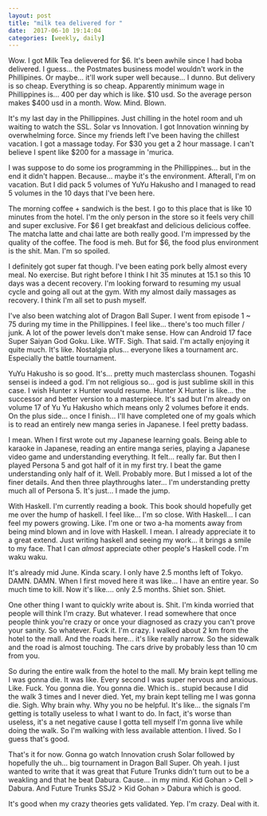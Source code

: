 ```yaml
---
layout: post
title: "milk tea delivered for "
date:  2017-06-10 19:14:04
categories: [weekly, daily]
---
```

Wow. I got Milk Tea delievered for $6. It's been awhile since I had boba delivered. I guess... the Postmates business model wouldn't work in the Phillipines. Or maybe... it'll work super well because... I dunno. But delivery is so cheap. Everything is so cheap. Apparently minimum wage in Phillippines is... 400 per day which is like. $10 usd. So the average person makes $400 usd in a month. Wow. Mind. Blown.

It's my last day in the Phillippines. Just chilling in the hotel room and uh waiting to watch the SSL. Solar vs Innovation. I got Innovation winning by overwhelming force. Since my friends left I've been having the chillest vacation. I got a massage today. For $30 you get a 2 hour massage. I can't believe I spent like $200 for a massage in 'murica. 

I was suppose to do some ios programming in the Phillippines... but in the end it didn't happen. Because... maybe it's the environment. Afterall, I'm on vacation. But I did pack 5 volumes of YuYu Hakusho and I managed to read 5 volumes in the 10 days that I've been here.

The morning coffee + sandwich is the best. I go to this place that is like 10 minutes from the hotel. I'm the only person in the store so it feels very chill and super exclusive. For $6 I get breakfast and delicious delicious coffee. The matcha latte and chai latte are both really good. I'm impressed by the quality of the coffee. The food is meh. But for $6, the food plus environment is the shit. Man. I'm so spoiled. 

I definitely got super fat though. I've been eating pork belly almost every meal. No exercise. But right before I think I hit 35 minutes at 15.1 so this 10 days was a decent recovery. I'm looking forward to resuming my usual cycle and going all out at the gym. With my almost daily massages as recovery. I think I'm all set to push myself.

I've also been watching alot of Dragon Ball Super. I went from episode 1 ~ 75 during my time in the Phillippines. I feel like... there's too much filler / junk. A lot of the power levels don't make sense. How can Android 17 face Super Saiyan God Goku. Like. WTF. Sigh. That said. I'm actally enjoying it quite much. It's like. Nostalgia plus... everyone likes a tournament arc. Especially the battle tournament.

YuYu Hakusho is so good. It's... pretty much masterclass shounen. Togashi sensei is indeed a god. I'm not religious so... god is just sublime skill in this case. I wish Hunter x Hunter would resume. Hunter X Hunter is like... the successor and better version to a masterpiece. It's sad but I'm already on volume 17 of Yu Yu Hakusho which means only 2 volumes before it ends. On the plus side... once I finish... I'll have completed one of my goals which is to read an entirely new manga series in Japanese. I feel pretty badass.

I mean. When I first wrote out my Japanese learning goals. Being able to karaoke in Japanese, reading an entire manga series, playing a Japanese video game and understanding everything. It felt... really far. But then I played Persona 5 and got half of it in my first try. I beat the game understanding only half of it. Well. Probably more. But I missed a lot of the finer details. And then three playthroughs later... I'm understanding pretty much all of Persona 5. It's just... I made the jump.

With Haskell. I'm currently reading a book. This book should hopefully get me over the hump of haskell. I feel like... I'm so close. With Haskell... I can feel my powers growing. Like. I'm one or two a-ha moments away from being mind blown and in love with Haskell. I mean. I already appreciate it to a great extend. Just writing haskell and seeing my work... it brings a smile to my face. That I can *almost* appreciate other people's Haskell code. I'm waku waku.

It's already mid June. Kinda scary. I only have 2.5 months left of Tokyo. DAMN. DAMN. When I first moved here it was like... I have an entire year. So much time to kill. Now it's like.... only 2.5 months. Shiet son. Shiet.

One other thing I want to quickly write about is. Shit. I'm kinda worried that people will think I'm crazy. But whatever. I read somewhere that once people think you're crazy or once your diagnosed as crazy you can't prove your sanity. So whatever. Fuck it. I'm crazy. I walked about 2 km from the hotel to the mall. And the roads here... it's like really narrow. So the sidewalk and the road is almost touching. The cars drive by probably less than 10 cm from you.

So during the entire walk from the hotel to the mall. My brain kept telling me I was gonna die. It was like. Every second I was super nervous and anxious. Like. Fuck. You gonna die. You gonna die. Which is.. stupid because I did the walk 3 times and I never died. Yet, my brain kept telling me I was gonna die. Sigh. Why brain why. Why you no be helpful. It's like... the signals I'm getting is totally useless to what I want to do. In fact, it's worse than useless, it's a net negative cause I gotta tell myself I'm gonna live while doing the walk. So I'm walking with less available attention. I lived. So I guess that's good.

That's it for now. Gonna go watch Innovation crush Solar followed by hopefully the uh... big tournament in Dragon Ball Super. Oh yeah. I just wanted to write that it was great that Future Trunks didn't turn out to be a weakling and that he beat Dabura. Cause... in my mind. Kid Gohan > Cell > Dabura. And Future Trunks SSJ2 > Kid Gohan > Dabura which is good. 

It's good when my crazy theories gets validated. Yep. I'm crazy. Deal with it.
